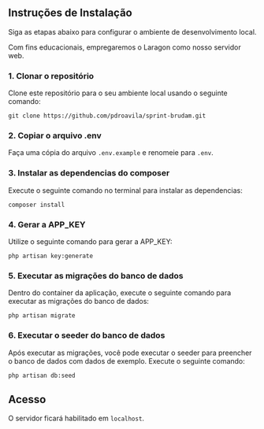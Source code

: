 
## Instruções de Instalação

Siga as etapas abaixo para configurar o ambiente de desenvolvimento local.

Com fins educacionais, empregaremos o Laragon como nosso servidor web.

### 1. Clonar o repositório

Clone este repositório para o seu ambiente local usando o seguinte comando:

`git clone https://github.com/pdroavila/sprint-brudam.git`

### 2. Copiar o arquivo .env

Faça uma cópia do arquivo `.env.example` e renomeie para `.env`.

### 3. Instalar as dependencias do composer

Execute o seguinte comando no terminal para instalar as dependencias:

`composer install`

### 4. Gerar a APP_KEY

Utilize o seguinte comando para gerar a APP_KEY:

`php artisan key:generate`

### 5. Executar as migrações do banco de dados

Dentro do container da aplicação, execute o seguinte comando para executar as migrações do banco de dados:

`php artisan migrate`

### 6. Executar o seeder do banco de dados

Após executar as migrações, você pode executar o seeder para preencher o banco de dados com dados de exemplo. Execute o seguinte comando:

`php artisan db:seed`

## Acesso

O servidor ficará habilitado em `localhost`.